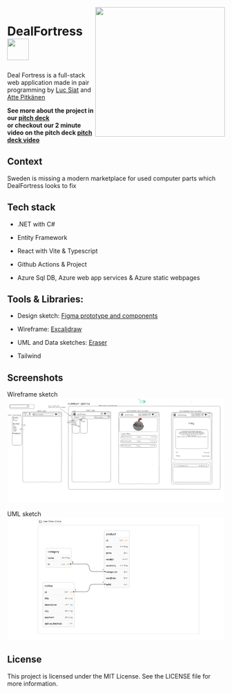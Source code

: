 <img align="right" width="300px" height="300px" src="https://cdn.discordapp.com/attachments/1086348202283909260/1116267299079458848/DealFortressLogoDetailed.png"/>

# DealFortress <img  width="50px" height="50px" src="https://cdn.discordapp.com/attachments/1114265597551857695/1116650269594366023/simpleInvertedDealFortress.png"/>
Deal Fortress is a full-stack web application 
made in pair programming by [Luc Siat](https://github.com/Luc-Siat) and [Atte Pitkänen](https://github.com/attepitkaenen) 

<strong>See more about the project in our [pitch deck](https://docs.google.com/presentation/d/1hlW0DBOonpe2wFysVZdgJIRN3Cm0_9keEeikIJLs-qU/edit?usp=sharing)  
or checkout our 2 minute video on the pitch deck [pitch deck video](https://streamable.com/geq9mt)</strong>



## Context

Sweden is missing a modern marketplace for used computer parts which DealFortress looks to fix

## Tech stack


  - .NET with C#

  - Entity Framework

  - React with Vite & Typescript

  - Github Actions & Project

  - Azure Sql DB, Azure web app services & Azure static webpages

## Tools & Libraries:


  <!-- - Auth0
  - Formik -->
  - Design sketch: [Figma prototype and components](https://www.figma.com/file/6pMA53jsPBJ6p0kguOzKba/Deal-Fortress-prototype?type=design&node-id=0-1&t=9esxib8YXRiofpYN-0)
  
  - Wireframe: [Excalidraw](https://excalidraw.com/#room=2ab6f5d1e7b980f0d720,gnL2G7lG_2TnaVrYLOBTKg)
  
  - UML and Data sketches: [Eraser](https://app.eraser.io/workspace/ODF2nY7EUHBNB5rJDnyo?origin=share)
  
  - Tailwind

<!-- ![Screenshot](./screenshot.png) -->

## Screenshots

Wireframe sketch
<img src="excalidraw.png" />

UML sketch
<img src="uml-sketch.png" />


## License
This project is licensed under the MIT License. See the LICENSE file for more information.
